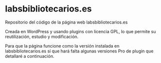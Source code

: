 # labsbibliotecarios.es

Repositorio del código de la página web labsbibliotecarios.es

Creada en WordPress y usando plugins con licencia GPL, lo que permite su reutilización, estudio y modificación.

Para que la página funcione como la versión instalada en labsbibliotecarios.es sí que hará falta algunas versiones Pro de plugin que detallaré a continuación.